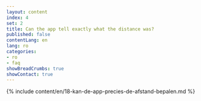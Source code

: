 ```yaml
---
layout: content
index: 4
set: 2
title: Can the app tell exactly what the distance was?
published: false
contentLang: en
lang: ro
categories:
- ro
- faq
showBreadCrumbs: true
showContact: true
---
```

{% include content/en/18-kan-de-app-precies-de-afstand-bepalen.md %}
